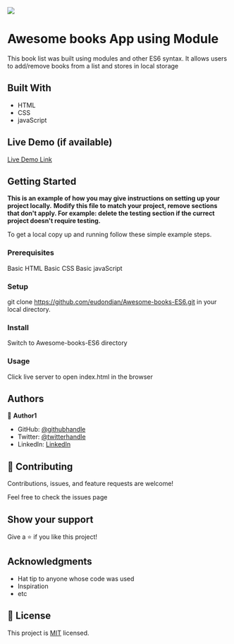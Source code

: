 ![](https://img.shields.io/badge/Microverse-blueviolet)

#  Awesome books App using Module

This book list was built using modules and other ES6 syntax. It allows users to add/remove books from a list and stores in local storage


## Built With

- HTML
- CSS
- javaScript

## Live Demo (if available)

[Live Demo Link](https://livedemo.com)


## Getting Started

**This is an example of how you may give instructions on setting up your project locally.**
**Modify this file to match your project, remove sections that don't apply. For example: delete the testing section if the currect project doesn't require testing.**


To get a local copy up and running follow these simple example steps.

### Prerequisites
Basic HTML
Basic CSS
Basic javaScript


### Setup
git clone https://github.com/eudondian/Awesome-books-ES6.git in your local directory.

### Install
Switch to Awesome-books-ES6 directory

### Usage
Click live server to open index.html in the browser


## Authors

👤 **Author1**

- GitHub: [@githubhandle](https://github.com/eudondian)
- Twitter: [@twitterhandle](https://twitter.com/eudondian)
- LinkedIn: [LinkedIn](https://linkedin.com/in/esther-udondian-186849119/)

## 🤝 Contributing

Contributions, issues, and feature requests are welcome!

Feel free to check the issues page

## Show your support

Give a ⭐️ if you like this project!

## Acknowledgments

- Hat tip to anyone whose code was used
- Inspiration
- etc

## 📝 License

This project is [MIT](./MIT.md) licensed.
